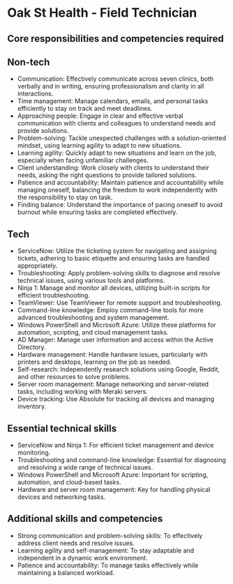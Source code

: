 # Oak St Health - Field Technician 

## Core responsibilities and competencies required

## Non-tech

- Communication: Effectively communicate across seven clinics, both verbally and in writing, ensuring professionalism and clarity in all interactions.
- Time management: Manage calendars, emails, and personal tasks efficiently to stay on track and meet deadlines.
- Approaching people: Engage in clear and effective verbal communication with clients and colleagues to understand needs and provide solutions.
- Problem-solving: Tackle unexpected challenges with a solution-oriented mindset, using learning agility to adapt to new situations.
- Learning agility: Quickly adapt to new situations and learn on the job, especially when facing unfamiliar challenges.
- Client understanding: Work closely with clients to understand their needs, asking the right questions to provide tailored solutions.
- Patience and accountability: Maintain patience and accountability while managing oneself, balancing the freedom to work independently with the responsibility to stay on task.
- Finding balance: Understand the importance of pacing oneself to avoid burnout while ensuring tasks are completed effectively.

## Tech

- ServiceNow: Utilize the ticketing system for navigating and assigning tickets, adhering to basic etiquette and ensuring tasks are handled appropriately.
- Troubleshooting: Apply problem-solving skills to diagnose and resolve technical issues, using various tools and platforms.
- Ninja 1: Manage and monitor all devices, utilizing built-in scripts for efficient troubleshooting.
- TeamViewer: Use TeamViewer for remote support and troubleshooting.
- Command-line knowledge: Employ command-line tools for more advanced troubleshooting and system management.
- Windows PowerShell and Microsoft Azure: Utilize these platforms for automation, scripting, and cloud management tasks.
- AD Manager: Manage user information and access within the Active Directory.
- Hardware management: Handle hardware issues, particularly with printers and desktops, learning on the job as needed.
- Self-research: Independently research solutions using Google, Reddit, and other resources to solve problems.
- Server room management: Manage networking and server-related tasks, including working with Meraki servers.
- Device tracking: Use Absolute for tracking all devices and managing inventory.

## Essential technical skills

- ServiceNow and Ninja 1: For efficient ticket management and device monitoring.
- Troubleshooting and command-line knowledge: Essential for diagnosing and resolving a wide range of technical issues.
- Windows PowerShell and Microsoft Azure: Important for scripting, automation, and cloud-based tasks.
- Hardware and server room management: Key for handling physical devices and networking tasks.

## Additional skills and competencies

- Strong communication and problem-solving skills: To effectively address client needs and resolve issues.
- Learning agility and self-management: To stay adaptable and independent in a dynamic work environment.
- Patience and accountability: To manage tasks effectively while maintaining a balanced workload.
